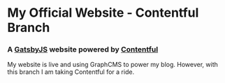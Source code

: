 # My Official Website - Contentful Branch

### A [GatsbyJS](https://www.gatsbyjs.org/) website powered by [Contentful](https://contentful.com)

 
My website is live and using GraphCMS to power my blog. However, with this branch I am taking Contentful for a ride.


